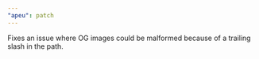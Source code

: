 ```yaml
---
"apeu": patch
---
```


Fixes an issue where OG images could be malformed because of a trailing slash in the path.

